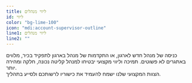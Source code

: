 ```yaml
---
title: ליווי מנהלים
id: ליווי
color: "bg-lime-100"
icon: "mdi:account-supervisor-outline"
line1: ליווי מנהלים
line2: ""
---
```


כניסה של מנהל חדש לארגון, או התקדמות של מנהל בארגון לתפקיד בכיר, מלווים באתגרים לא פשוטים. תמיכה וליווי מקצועי יבטיחו למנהל קליטה נכונה, חלקה ומהירה יותר.  
הצוות המקצועי שלנו ישמח להעמיד את כישוריו לרשותכם ולסייע בתהליך.
